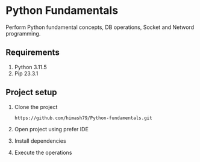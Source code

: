 # Python Fundamentals

Perform Python fundamental concepts, DB operations, Socket and Netword programming.

## Requirements

01) Python 3.11.5
02) Pip 23.3.1

## Project setup

01) Clone the project

		https://github.com/himash79/Python-fundamentals.git
		
02) Open project using prefer IDE

03) Install dependencies

04) Execute the operations
